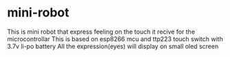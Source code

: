 # mini-robot
This is mini robot that express feeling on the touch it recive for the microcontrollar 
This is based on esp8266 mcu and ttp223 touch switch with 3.7v li-po battery
All the expression(eyes) will display on small oled screen 
